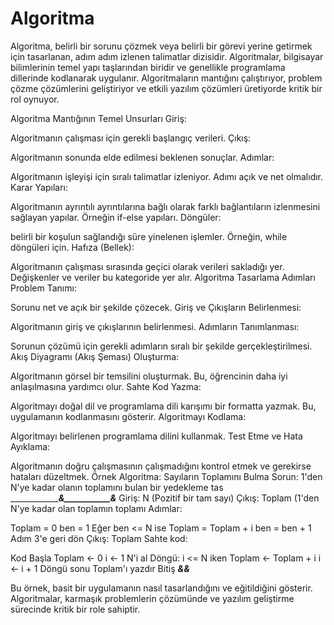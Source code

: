 # Algoritma

Algoritma, belirli bir sorunu çözmek veya belirli bir görevi yerine getirmek için tasarlanan, adım adım izlenen talimatlar dizisidir. Algoritmalar, bilgisayar bilimlerinin temel yapı taşlarından biridir ve genellikle programlama dillerinde kodlanarak uygulanır. Algoritmaların mantığını çalıştırıyor, problem çözme çözümlerini geliştiriyor ve etkili yazılım çözümleri üretiyorde kritik bir rol oynuyor.

Algoritma Mantığının Temel Unsurları
Giriş:

Algoritmanın çalışması için gerekli başlangıç ​​verileri.
Çıkış:

Algoritmanın sonunda elde edilmesi beklenen sonuçlar.
Adımlar:

Algoritmanın işleyişi için sıralı talimatlar izleniyor. Adımı açık ve net olmalıdır.
Karar Yapıları:

Algoritmanın ayrıntılı ayrıntılarına bağlı olarak farklı bağlantıların izlenmesini sağlayan yapılar. Örneğin if-else yapıları.
Döngüler:

belirli bir koşulun sağlandığı süre yinelenen işlemler. Örneğin, while döngüleri için.
Hafıza (Bellek):

Algoritmanın çalışması sırasında geçici olarak verileri sakladığı yer. Değişkenler ve veriler bu kategoride yer alır.
Algoritma Tasarlama Adımları
Problem Tanımı:

Sorunu net ve açık bir şekilde çözecek.
Giriş ve Çıkışların Belirlenmesi:

Algoritmanın giriş ve çıkışlarının belirlenmesi.
Adımların Tanımlanması:

Sorunun çözümü için gerekli adımların sıralı bir şekilde gerçekleştirilmesi.
Akış Diyagramı (Akış Şeması) Oluşturma:

Algoritmanın görsel bir temsilini oluşturmak. Bu, öğrencinin daha iyi anlaşılmasına yardımcı olur.
Sahte Kod Yazma:

Algoritmayı doğal dil ve programlama dili karışımı bir formatta yazmak. Bu, uygulamanın kodlanmasını gösterir.
Algoritmayı Kodlama:

Algoritmayı belirlenen programlama dilini kullanmak.
Test Etme ve Hata Ayıklama:

Algoritmanın doğru çalışmasının çalışmadığını kontrol etmek ve gerekirse hataları düzeltmek.
Örnek Algoritma: Sayıların Toplamını Bulma
Sorun: 1'den N'ye kadar olanın toplamını bulan bir yedekleme tas
___________________&___________&_______
Giriş: N (Pozitif bir tam sayı)
Çıkış: Toplam (1'den N'ye kadar olan toplamın toplamı
Adımlar:

Toplam = 0
ben = 1
Eğer ben <= N ise
Toplam = Toplam + i
ben = ben + 1
Adım 3'e geri dön
Çıkış: Toplam
Sahte kod:

Kod
Başla
  Toplam <- 0
  i <- 1
  N'i al
  Döngü: i <= N iken
    Toplam <- Toplam + i
    i <- i + 1
  Döngü sonu
  Toplam'ı yazdır
Bitiş
___________________&__________&_________

Bu örnek, basit bir uygulamanın nasıl tasarlandığını ve eğitildiğini gösterir. Algoritmalar, karmaşık problemlerin çözümünde ve yazılım geliştirme sürecinde kritik bir role sahiptir.

